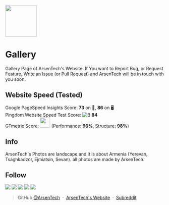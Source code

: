 <img src="https://user-images.githubusercontent.com/62609185/103670843-93990d00-4f93-11eb-8d40-8d400785b3d2.png" width="100">

# Gallery
Gallery Page of ArsenTech's Website. If You want to Report Bug, or Request Feature, Write an Issue (or Pull Request) and ArsenTech will be in touch with you soon.
## Website Speed (Tested)
Google PageSpeed Insights Score: **73** on 📱, **86** on 🖥 <br>
Pingdom Website Speed Test Score: ![B](https://user-images.githubusercontent.com/62609185/110242063-acab4380-7f6d-11eb-897f-804ca7d1cc77.PNG) **84** <br>
GTmetrix Score: <span></span><img src="https://user-images.githubusercontent.com/62609185/103670287-d27a9300-4f92-11eb-94dd-c46532b8f921.PNG" width="32" /><span></span> (Performance: **96%**, Structure: **98%**)
## Info
ArsenTech's Photos are landscape and it is about Armenia (Yerevan, Tsaghkadzor, Ejmiatsin, Sevan).
all photos are made by ArsenTech.
## Follow
<a href="https://www.youtube.com/channel/UCrtH0g6NE8tW5VIEgDySYtg" target="_blank"><img src="https://img.shields.io/badge/ArsenTech%20-%231DD1A1.svg?&style=for-the-badge&logo=YouTube&logoColor=FF0000"/></a>
<a href="https://scratch.mit.edu/users/ArsenTech/" target="_blank"><img src="https://img.shields.io/badge/-ArsenTech-1DD1A1?style=for-the-badge&logo=scratch&logoColor=orange"></a>
<a href="https://www.reddit.com/user/ArsenTech" target="_blank"><img src="https://img.shields.io/badge/-ArsenTech-1DD1A1?style=for-the-badge&logo=reddit&logoColor=FF4500"></a>
<a href="https://codepen.io/ArsenJS" target="_blank"><img src="https://img.shields.io/badge/-ArsenTech-1DD1A1?style=for-the-badge&logo=codepen&logoColor=black"></a>
<a href="https://github.com/ArsenTech" target="_blank"><img src="https://img.shields.io/badge/-ArsenTech-1DD1A1?style=for-the-badge&amp;logo=github&amp;logoColor=24292e"></a>
> GitHub [@ArsenTech](https://github.com/ArsenTech) &nbsp;&middot;&nbsp;
> [ArsenTech's Website](https://arsentech.github.io) &nbsp;&middot;&nbsp;
> [Subreddit](https://www.reddit.com/r/ArsenTech/)
